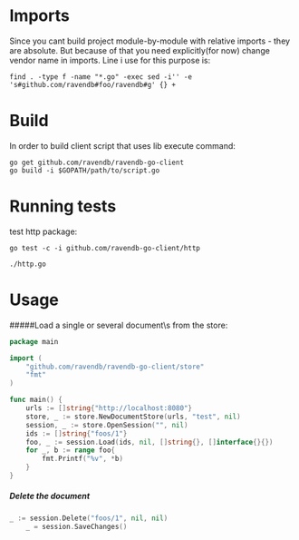 # Imports

Since you cant build project module-by-module with relative imports - they are absolute. But because of that you need explicitly(for now) change vendor name in imports. Line i use for this purpose is:

`find . -type f -name "*.go" -exec sed -i'' -e 's#github.com/ravendb#foo/ravendb#g' {} +`
# Build
In order to build client script that uses lib execute command:
```
go get github.com/ravendb/ravendb-go-client
go build -i $GOPATH/path/to/script.go
```
# Running tests
test http package:

`go test -c -i github.com/ravendb-go-client/http`

`./http.go`

# Usage

#####Load a single or several document\s from the store:
```go
package main

import (
	"github.com/ravendb/ravendb-go-client/store"
	"fmt"
)

func main() {
	urls := []string{"http://localhost:8080"}
	store, _ := store.NewDocumentStore(urls, "test", nil)
	session, _ := store.OpenSession("", nil)
	ids := []string{"foos/1"}
	foo, _ := session.Load(ids, nil, []string{}, []interface{}{})
	for _, b := range foo{
		fmt.Printf("%v", *b)
	}
}
```

##### Delete the document
```go
_ := session.Delete("foos/1", nil, nil)
	_ = session.SaveChanges()
```